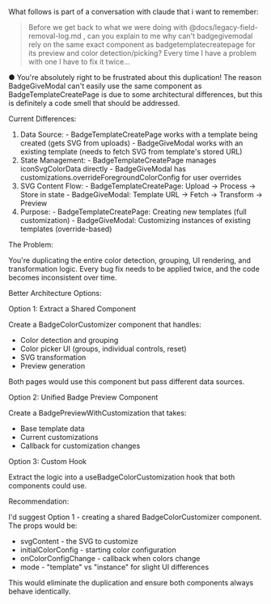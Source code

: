 What follows is part of a conversation with claude that i want to remember:

> Before we get back to what we were doing with 
  @docs/legacy-field-removal-log.md , can you 
  explain to me why can't badgegivemodal rely on 
  the same exact component as 
  badgetemplatecreatepage for its preview and color
   detection/picking? Every time I have a problem 
  with one I have to fix it twice...

● You're absolutely right to be frustrated about
  this duplication! The reason BadgeGiveModal can't
   easily use the same component as
  BadgeTemplateCreatePage is due to some
  architectural differences, but this is definitely
   a code smell that should be addressed.

  Current Differences:

  1. Data Source:
    - BadgeTemplateCreatePage works with a template
   being created (gets SVG from uploads)
    - BadgeGiveModal works with an existing
  template (needs to fetch SVG from template's
  stored URL)
  2. State Management:
    - BadgeTemplateCreatePage manages
  iconSvgColorData directly
    - BadgeGiveModal has
  customizations.overrideForegroundColorConfig for
  user overrides
  3. SVG Content Flow:
    - BadgeTemplateCreatePage: Upload → Process →
  Store in state
    - BadgeGiveModal: Template URL → Fetch →
  Transform → Preview
  4. Purpose:
    - BadgeTemplateCreatePage: Creating new
  templates (full customization)
    - BadgeGiveModal: Customizing instances of
  existing templates (override-based)

  The Problem:

  You're duplicating the entire color detection,
  grouping, UI rendering, and transformation logic.
   Every bug fix needs to be applied twice, and the
   code becomes inconsistent over time.

  Better Architecture Options:

  Option 1: Extract a Shared Component

  Create a BadgeColorCustomizer component that
  handles:
  - Color detection and grouping
  - Color picker UI (groups, individual controls,
  reset)
  - SVG transformation
  - Preview generation

  Both pages would use this component but pass
  different data sources.

  Option 2: Unified Badge Preview Component

  Create a BadgePreviewWithCustomization that
  takes:
  - Base template data
  - Current customizations
  - Callback for customization changes

  Option 3: Custom Hook

  Extract the logic into a
  useBadgeColorCustomization hook that both
  components could use.

  Recommendation:

  I'd suggest Option 1 - creating a shared
  BadgeColorCustomizer component. The props would
  be:
  - svgContent - the SVG to customize
  - initialColorConfig - starting color
  configuration
  - onColorConfigChange - callback when colors
  change
  - mode - "template" vs "instance" for slight UI
  differences

  This would eliminate the duplication and ensure
  both components always behave identically. 
